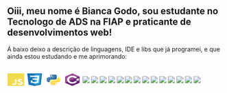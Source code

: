 ## Oiii, meu nome é Bianca Godo, sou estudante no Tecnologo de ADS na FIAP e praticante de desenvolvimentos web!

Á baixo deixo a descrição de linguagens, IDE e libs que já programei, e que ainda estou estudando e me aprimorando:

<div style="display: inline_block"><br>
  <img align="center" alt="Rafa-Js" height="30" width="40" src="https://raw.githubusercontent.com/devicons/devicon/master/icons/javascript/javascript-plain.svg">
  <img align="center" alt="Rafa-CSS" height="30" width="40" src="https://raw.githubusercontent.com/devicons/devicon/master/icons/css3/css3-original.svg">
  <img align="center" alt="Rafa-Python" height="30" width="40" src="https://raw.githubusercontent.com/devicons/devicon/master/icons/python/python-original.svg">
  <img align="center" alt="Rafa-Csharp" height="30" width="40" src="https://raw.githubusercontent.com/devicons/devicon/master/icons/csharp/csharp-original.svg">
  <img align="center" heigth="30" width="40" src="https://cdn.jsdelivr.net/gh/devicons/devicon/icons/angularjs/angularjs-original.svg" />
  <img align="center" heigth="30" width="40" src="https://cdn.jsdelivr.net/gh/devicons/devicon/icons/java/java-original-wordmark.svg" />
  <img align="center" heigth="30" width="40" src="https://cdn.jsdelivr.net/gh/devicons/devicon/icons/canva/canva-original.svg" />
  <img align="center" heigth="30" width="40" src="https://cdn.jsdelivr.net/gh/devicons/devicon/icons/docker/docker-original.svg" />
  <img align="center" heigth="30" width="40" src="https://cdn.jsdelivr.net/gh/devicons/devicon/icons/github/github-original.svg" />
  <img align="center" heigth="30" width="40" src="https://cdn.jsdelivr.net/gh/devicons/devicon/icons/vscode/vscode-original-wordmark.svg" />
  <img align="center" heigth="30" width="40" src="https://cdn.jsdelivr.net/gh/devicons/devicon/icons/trello/trello-plain-wordmark.svg" />
  <img align="center" heigth="30" width="40" src="https://cdn.jsdelivr.net/gh/devicons/devicon/icons/yarn/yarn-original-wordmark.svg" />
  <img align="center" heigth="30" width="40" src="https://cdn.jsdelivr.net/gh/devicons/devicon/icons/visualstudio/visualstudio-plain.svg" />
  <img align="center" heigth="30" width="40" src="https://cdn.jsdelivr.net/gh/devicons/devicon/icons/nodejs/nodejs-original-wordmark.svg" />
  <img align="center" heigth="30" width="40" src="https://cdn.jsdelivr.net/gh/devicons/devicon/icons/intellij/intellij-original.svg" />
  <img align="center" heigth="30" width="40" src="https://cdn.jsdelivr.net/gh/devicons/devicon/icons/npm/npm-original-wordmark.svg" />
  <img align="center" heigth="30" width="40" src="https://cdn.jsdelivr.net/gh/devicons/devicon/icons/postgresql/postgresql-original-wordmark.svg" />
  <img align="center" heigth="30" width="40"  src="https://cdn.jsdelivr.net/gh/devicons/devicon/icons/mysql/mysql-original-wordmark.svg" />
  </div>
 
